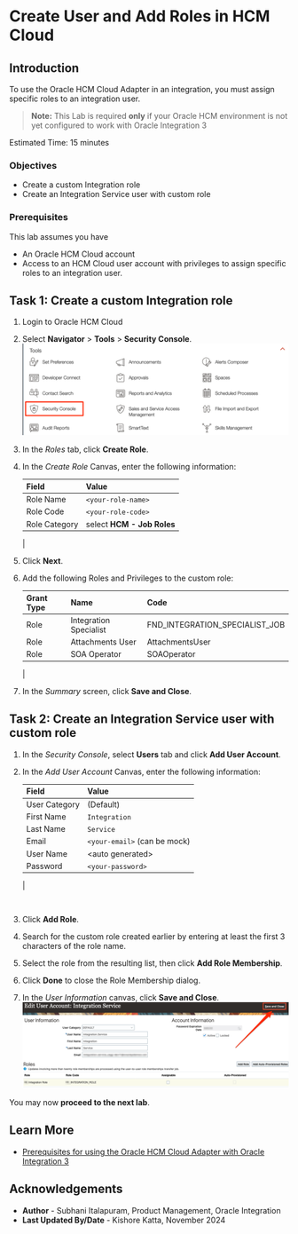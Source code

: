 # Create User and Add Roles in HCM Cloud

## Introduction
To use the Oracle HCM Cloud Adapter in an integration, you must assign specific roles to an integration user.

> **Note:** This Lab is required **only** if your Oracle HCM environment is not yet configured to work with Oracle Integration 3


Estimated Time: 15 minutes

### Objectives
* Create a custom Integration role
* Create an Integration Service user with custom role


### Prerequisites
This lab assumes you have
* An Oracle HCM Cloud account
* Access to an HCM Cloud user account with privileges to assign specific roles to an integration user.


## Task 1: Create a custom Integration role

1. Login to Oracle HCM Cloud

2. Select **Navigator** &gt; **Tools** &gt; **Security Console**.
    ![Open Security Console](images/hcm-open-security-console.png)

3. In the *Roles* tab, click **Create Role**.

4. In the *Create Role* Canvas, enter the following information:

    | **Field**  | **Value** |
    |---|---|
    |Role Name | `<your-role-name>` |
    |Role Code | `<your-role-code>` |
    |Role Category | select **HCM - Job Roles** |
    |


5. Click **Next**.

6. Add the following Roles and Privileges to the custom role:

    | Grant Type | Name | Code |
    | ---- | ---- | ---- |
    | Role | Integration Specialist | FND\_INTEGRATION\_SPECIALIST\_JOB |
    | Role | Attachments User | AttachmentsUser |
    | Role | SOA Operator | SOAOperator |
    |


7. In the *Summary* screen, click **Save and Close**.

## Task 2: Create an Integration Service user with custom role

1. In the *Security Console*, select **Users** tab and click **Add User Account**.

2.  In the *Add User Account* Canvas, enter the following information:

    | **Field**  | **Value** |
    |---|---|
    |User Category | (Default) |
    |First Name | `Integration` |
    |Last Name	 | `Service` |
    |Email | `<your-email>` (can be mock)|
    |User Name | &lt;auto generated&gt; |
    |Password | `<your-password>` |
    |
    ```


3. Click **Add Role**.

4. Search for the custom role created earlier by entering at least the first 3 characters of the role name.

5. Select the role from the resulting list, then click **Add Role Membership**.

6. Click **Done** to close the Role Membership dialog.

7. In the *User Information* canvas, click **Save and Close**.
    ![Save user with added role](images/hcm-user-with-roles.png)


You may now **proceed to the next lab**.


## Learn More
* [Prerequisites for using the Oracle HCM Cloud Adapter with Oracle Integration 3](https://docs.oracle.com/en/cloud/paas/application-integration/hcm-adapter/prerequisites-creating-connection.html#GUID-F2FB3123-1413-4101-BB66-500215959084)

## Acknowledgements
* **Author** - Subhani Italapuram, Product Management, Oracle Integration
* **Last Updated By/Date** - Kishore Katta, November 2024
